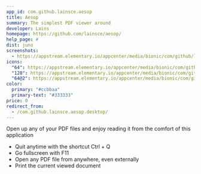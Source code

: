 ```yaml
---
app_id: com.github.lainsce.aesop
title: Aesop
summary: The simplest PDF viewer around
developer: Lains
homepage: https://github.com/lainsce/aesop/
help_page: #
dist: juno
screenshots:
  - https://appstream.elementary.io/appcenter/media/bionic/com/github/lainsce.aesop/36CE9F3F91ECBB50F7EDDFAA2D1C4047/screenshots/image-1_orig.png
icons:
  "64": https://appstream.elementary.io/appcenter/media/bionic/com/github/lainsce.aesop/36CE9F3F91ECBB50F7EDDFAA2D1C4047/icons/64x64/com.github.lainsce.aesop_com.github.lainsce.aesop.png
  "128": https://appstream.elementary.io/appcenter/media/bionic/com/github/lainsce.aesop/36CE9F3F91ECBB50F7EDDFAA2D1C4047/icons/128x128/com.github.lainsce.aesop_com.github.lainsce.aesop.png
  "64@2": https://appstream.elementary.io/appcenter/media/bionic/com/github/lainsce.aesop/36CE9F3F91ECBB50F7EDDFAA2D1C4047/icons/64x64@2/com.github.lainsce.aesop_com.github.lainsce.aesop.png
color:
  primary: "#ccbbaa"
  primary-text: "#333333"
price: 0
redirect_from:
  - /com.github.lainsce.aesop.desktop/
---
```


<p>Open up any of your PDF files and enjoy reading it from the comfort of this application</p>
<ul>
  <li>Quit anytime with the shortcut Ctrl + Q</li>
  <li>Go fullscreen with F11</li>
  <li>Open any PDF file from anywhere, even externally</li>
  <li>Print the current viewed document</li>
</ul>